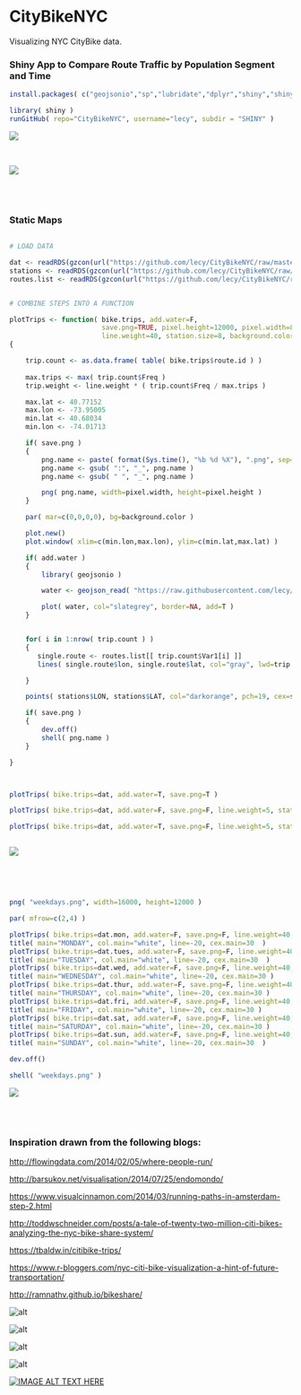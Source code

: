 # CityBikeNYC

Visualizing NYC CityBike data.



### Shiny App to Compare Route Traffic by Population Segment and Time

```r
install.packages( c("geojsonio","sp","lubridate","dplyr","shiny","shinythemes","eeptools","httpuv") )

library( shiny )
runGitHub( repo="CityBikeNYC", username="lecy", subdir = "SHINY" )
```

![](./ASSETS/shiny_app_screenshot.png)

<br>

![](./ASSETS/shiny_app_screenshot2.png)

<br>
<br>



### Static Maps

```r

# LOAD DATA

dat <- readRDS(gzcon(url("https://github.com/lecy/CityBikeNYC/raw/master/DATA/bikes.rds")))
stations <- readRDS(gzcon(url("https://github.com/lecy/CityBikeNYC/raw/master/DATA/STATIONS.rds")))
routes.list <- readRDS(gzcon(url("https://github.com/lecy/CityBikeNYC/raw/master/DATA/ALL_ROUTES_LIST.rds")))


# COMBINE STEPS INTO A FUNCTION

plotTrips <- function( bike.trips, add.water=F, 
                       save.png=TRUE, pixel.height=12000, pixel.width=8000, 
                       line.weight=40, station.size=8, background.color="black" )
{

	trip.count <- as.data.frame( table( bike.trips$route.id ) )
	
	max.trips <- max( trip.count$Freq )
	trip.weight <- line.weight * ( trip.count$Freq / max.trips )

	max.lat <- 40.77152
	max.lon <- -73.95005
	min.lat <- 40.68034
	min.lon <- -74.01713

	if( save.png )
	{
		png.name <- paste( format(Sys.time(), "%b %d %X"), ".png", sep="" )
		png.name <- gsub( ":", "_", png.name )
		png.name <- gsub( " ", "_", png.name )

		png( png.name, width=pixel.width, height=pixel.height )
	}

	par( mar=c(0,0,0,0), bg=background.color )

	plot.new()
	plot.window( xlim=c(min.lon,max.lon), ylim=c(min.lat,max.lat) )

	if( add.water )
	{
		library( geojsonio )

		water <- geojson_read( "https://raw.githubusercontent.com/lecy/CityBikeNYC/master/DATA/nyc_water.geojson", what="sp" )

		plot( water, col="slategrey", border=NA, add=T )
	}


	for( i in 1:nrow( trip.count ) )
	{
	   single.route <- routes.list[[ trip.count$Var1[i] ]]
	   lines( single.route$lon, single.route$lat, col="gray", lwd=trip.weight[i] )

	}

	points( stations$LON, stations$LAT, col="darkorange", pch=19, cex=station.size )

	if( save.png )
	{
		dev.off()
		shell( png.name )
	}

}



plotTrips( bike.trips=dat, add.water=T, save.png=T )

plotTrips( bike.trips=dat, add.water=F, save.png=F, line.weight=5, station.size=1, background.color="white" )

plotTrips( bike.trips=dat, add.water=T, save.png=F, line.weight=5, station.size=1, background.color="black" )



```


![](./ASSETS/Aug_05_12_25_05_AM.png)

<br>
<br>

```r

png( "weekdays.png", width=16000, height=12000 )

par( mfrow=c(2,4) )

plotTrips( bike.trips=dat.mon, add.water=F, save.png=F, line.weight=40, station.size=8 )
title( main="MONDAY", col.main="white", line=-20, cex.main=30  )
plotTrips( bike.trips=dat.tues, add.water=F, save.png=F, line.weight=40, station.size=8 )
title( main="TUESDAY", col.main="white", line=-20, cex.main=30  )
plotTrips( bike.trips=dat.wed, add.water=F, save.png=F, line.weight=40, station.size=8 )
title( main="WEDNESDAY", col.main="white", line=-20, cex.main=30 )
plotTrips( bike.trips=dat.thur, add.water=F, save.png=F, line.weight=40, station.size=8 )
title( main="THURSDAY", col.main="white", line=-20, cex.main=30 )
plotTrips( bike.trips=dat.fri, add.water=F, save.png=F, line.weight=40, station.size=8 )
title( main="FRIDAY", col.main="white", line=-20, cex.main=30 )
plotTrips( bike.trips=dat.sat, add.water=F, save.png=F, line.weight=40, station.size=8 )
title( main="SATURDAY", col.main="white", line=-20, cex.main=30 )
plotTrips( bike.trips=dat.sun, add.water=F, save.png=F, line.weight=40, station.size=8 )
title( main="SUNDAY", col.main="white", line=-20, cex.main=30  )

dev.off()

shell( "weekdays.png" )


```

![](./ASSETS/weekdays.png)


<br>
<br>

### Inspiration drawn from the following blogs:

http://flowingdata.com/2014/02/05/where-people-run/

http://barsukov.net/visualisation/2014/07/25/endomondo/

https://www.visualcinnamon.com/2014/03/running-paths-in-amsterdam-step-2.html

http://toddwschneider.com/posts/a-tale-of-twenty-two-million-citi-bikes-analyzing-the-nyc-bike-share-system/

https://tbaldw.in/citibike-trips/

https://www.r-bloggers.com/nyc-citi-bike-visualization-a-hint-of-future-transportation/

http://ramnathv.github.io/bikeshare/

![alt](ASSETS/DC-feature.png)

![alt](ASSETS/examples.png)

![alt](ASSETS/copenhagen.png)

![alt](ASSETS/most_popular_bike_routes.png)


[![IMAGE ALT TEXT HERE](https://img.youtube.com/vi/nZx8QLXk3Ls/0.jpg)](https://www.youtube.com/watch?v=nZx8QLXk3Ls)
